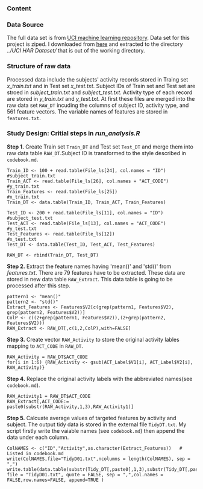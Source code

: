 ### Content


### Data Source
The full data set is from [UCI machine learning repository](http://archive.ics.uci.edu/ml/datasets/Human+Activity+Recognition+Using+Smartphones). Data set for this project is ziped. I downloaded from [here](https://d396qusza40orc.cloudfront.net/getdata%2Fprojectfiles%2FUCI%20HAR%20Dataset.zip) and extracted to the directory *../UCI HAR Dataset/* that is out of the working directory. 


### Structure of raw data
Processed data include the subjects' activity records stored in Traing set *x_train.txt* and in Test set *x_test.txt*. Subject IDs of Train set and Test set are stroed in *subject_train.txt* and *subject_test.txt*. Activity type of each record are stored in *y_train.txt* and *y_test.txt*. At first these files are merged into the raw data set `RAW_DT` incuding the columns of subject ID, activity type, and 561 feature vectors. The variable names of features are stored in `features.txt`.   

### Study Design: Critial steps in *run_analysis.R*
**Step 1.** Create Train set `Train_DT` and Test set `Test_DT` and merge them into raw data table `RAW_DT`.Subject ID is transformed to the style described in `codebook.md`.
```
Train_ID <- 100 + read.table(File_ls[24], col.names = "ID")  #subject_train.txt
Train_ACT <- read.table(File_ls[26], col.names = "ACT_CODE") #y_train.txt
Train_Features <- read.table(File_ls[25])                    #x_train.txt
Train_DT <- data.table(Train_ID, Train_ACT, Train_Features)

Test_ID <- 200 + read.table(File_ls[11], col.names = "ID")   #subject_test.txt
Test_ACT <- read.table(File_ls[13], col.names = "ACT_CODE")  #y_test.txt
Test_Features <- read.table(File_ls[12])                     #x_test.txt
Test_DT <- data.table(Test_ID, Test_ACT, Test_Features)

RAW_DT <- rbind(Train_DT, Test_DT)
```
**Step 2.** Extract the feature names having 'mean()' and 'std()' from *features.txt*. There are 79 features have to be extracted. These data are stored in new data table `RAW_Extract`. This data table is going to be processed after this step.    
```
pattern1 <- "mean()"
pattern2 <- "std()"
Extract_Features <- Features$V2[c(grep(pattern1, Features$V2), grep(pattern2, Features$V2))]
ColP <- c((2+grep(pattern1, Features$V2)),(2+grep(pattern2, Features$V2)))
RAW_Extract <- RAW_DT[,c(1,2,ColP),with=FALSE]
```

**Step 3.** Create vector `RAW_Activity` to store the original activity lables mapping to `ACT_CODE` in `RAW_DT`.    
```
RAW_Activity = RAW_DT$ACT_CODE
for(i in 1:6) {RAW_Activity <- gsub(ACT_Label$V1[i], ACT_Label$V2[i], RAW_Activity)}
```

**Step 4.** Replace the original activity labels with the abbreviated names(see `codebook.md`).   
```
RAW_Activity1 = RAW_DT$ACT_CODE
RAW_Extract[,ACT_CODE:= paste0(substr(RAW_Activity,1,3),RAW_Activity1)]
```

**Step 5.** Calcuate average values of targeted features by activity and subject. The output tidy data is stored in the external file `TidyDT.txt`. My script firstly write the vaiable names (see `codebook.md`) then append the data under each column.    
```
ColNAMES <- c("ID","Activity",as.character(Extract_Features))   # Listed in codebook.md
write(ColNAMES,file="TidyD01.txt",ncolumns = length(ColNAMES), sep = ",")
write.table(data.table(substr(Tidy_DT[,paste0],1,3),substr(Tidy_DT[,paste0],4,7),Tidy_DT[,!1,with=FALSE]), file = "TidyD01.txt", quote = FALSE, sep = ",",col.names = FALSE,row.names=FALSE, append=TRUE )
```